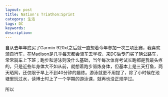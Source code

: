 ```yaml
---
layout: post
title: Nation's Triathon:Sprint
category: 生活
tags: DC
keywords: 
description: 
---
```

自从去年年底买了Garmin 920xt之后就一直想着今年参加一次三项比赛，我喜欢骑自行车，在Madison是几乎每天都会骑车去学校，来DC后专门买了辆公路车，常常骑车上下班；跑步和游泳则没什么基础，当年每次体育考试长跑都是我最头疼的，只是近些年身体大不如从前，就想着跑步锻炼身体，但基本上是三天打鱼，两天晒网，还仅限于早上不到40分钟的晨练。游泳就更不用提了，除了小时候在池塘里玩过水，读博士时上了一个学期的游泳课，就再也没正规学过。

所以
